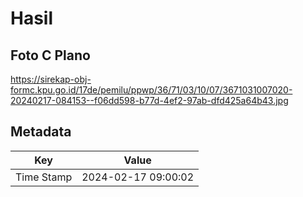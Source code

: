 # Hasil

## Foto C Plano

https://sirekap-obj-formc.kpu.go.id/17de/pemilu/ppwp/36/71/03/10/07/3671031007020-20240217-084153--f06dd598-b77d-4ef2-97ab-dfd425a64b43.jpg


## Metadata

| Key        | Value               |
| ---------- | ------------------- |
| Time Stamp | 2024-02-17 09:00:02 |



